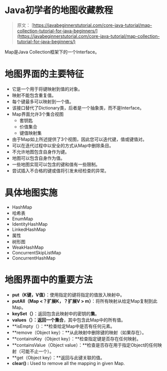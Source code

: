 # Java初学者的地图收藏教程

> 原文： [https://javabeginnerstutorial.com/core-java-tutorial/map-collection-tutorial-for-java-beginners/](https://javabeginnerstutorial.com/core-java-tutorial/map-collection-tutorial-for-java-beginners/)

Map是Java Collection框架下的一个Interface。

# 地图界面的主要特征

*   它是一个用于将键映射到值的对象。
*   映射不能包含重复值。
*   每个键最多可以映射到一个值。
*   该接口替代了Dictionary类，后者是一个抽象类，而不是Interface。
*   Map界面允许3个集合视图
    *   套钥匙
    *   价值集合
    *   键值映射集
*   由于Map如上所述提供了3个视图，因此您可以迭代键，值或键值对。
*   可以在迭代过程中以安全的方式从Map中删除条目。
*   不允许地图包含自身作为键。
*   地图可以包含自身作为值。
*   一些地图实现可以包含的键和值有一些限制。
*   尝试插入不合格的键或值将引发未经检查的异常。

# 具体地图实施

*   HashMap 
*   哈希表 
*   EnumMap 
*   IdentityHashMap 
*   LinkedHashMap 
*   属性 
*   树形图 
*   WeakHashMap 
*   ConcurrentSkipListMap 
*   ConcurrentHashMap 

# 地图界面中的重要方法

*   **put（K键，V值）**：使用指定的键将指定的值放入映射中。
*   **putAll（Map <？扩展K，？扩展V > m）**：将所有映射从给定Map复制到此Map。
*   **keySet（）**：返回包含此映射中的密钥的**集**。
*   **values（）：**返回一个**集合**，其中包含此Map中的所有值。
*   **isEmpty（）：**检查给定Map中是否有任何元素。
*   **remove（Object key）：**从此映射中删除键的映射（如果存在）。
*   **containsKey（Object key）：**检查指定键是否存在任何映射。
*   **containsValue（Object value）：**检查是否存在用于指定Object的任何映射（可能不止一个）。
*   **get（Object key）：**返回与此键关联的值。
*   **clear() :** Used to remove all the mapping in given Map.